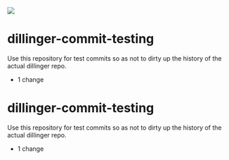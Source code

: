 ![](http://localhost:3000/shields/june07/dillinger-commit-testing)

# dillinger-commit-testing
Use this repository for test commits so as not to dirty up the history of the actual dillinger repo.

* 1 change

# dillinger-commit-testing
Use this repository for test commits so as not to dirty up the history of the actual dillinger repo.

* 1 change

